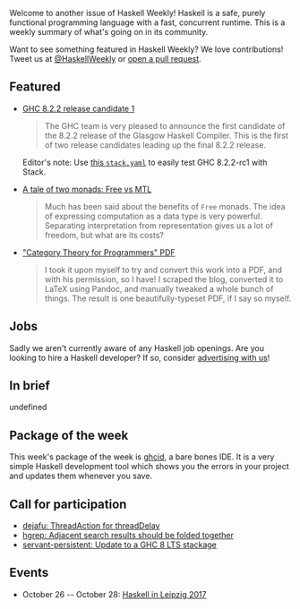 <!-- 2017-10-05 -->

Welcome to another issue of Haskell Weekly!
Haskell is a safe, purely functional programming language with a fast, concurrent runtime.
This is a weekly summary of what's going on in its community.

Want to see something featured in Haskell Weekly?
We love contributions!
Tweet us at [@HaskellWeekly](https://twitter.com/haskellweekly) or [open a pull request](https://github.com/haskellweekly/haskellweekly.github.io).

## Featured

-   [GHC 8.2.2 release candidate 1](https://mail.haskell.org/pipermail/ghc-devs/2017-October/014777.html)

    > The GHC team is very pleased to announce the first candidate of the 8.2.2 release of the Glasgow Haskell Compiler. This is the first of two release candidates leading up the final 8.2.2 release.

    Editor's note: Use [this `stack.yaml`](https://gist.github.com/tfausak/640a1b27252bfce33f1f2229d39781f5/8f70d7ccc38ee5854f7c8dfe19aea3c1be581a03) to easily test GHC 8.2.2-rc1 with Stack.

-   [A tale of two monads: Free vs MTL](http://tech.frontrowed.com/2017/09/28/benching-free/)

    > Much has been said about the benefits of `Free` monads. The idea of expressing computation as a data type is very powerful. Separating interpretation from representation gives us a lot of freedom, but what are its costs?

-   ["Category Theory for Programmers" PDF](https://www.reddit.com/r/haskell/comments/73e7l3/i_made_bartosz_milewskis_book_category_theory_for/)

    > I took it upon myself to try and convert this work into a PDF, and with his permission, so I have! I scraped the blog, converted it to LaTeX using Pandoc, and manually tweaked a whole bunch of things. The result is one beautifully-typeset PDF, if I say so myself.

## Jobs

Sadly we aren't currently aware of any Haskell job openings.
Are you looking to hire a Haskell developer?
If so, consider [advertising with us](https://haskellweekly.news/advertising.html)!

## In brief

undefined

## Package of the week

This week's package of the week is [ghcid](https://hackage.haskell.org/package/ghcid-0.6.7),
a bare bones IDE.
It is a very simple Haskell development tool which shows you the errors in your project and updates them whenever you save.

## Call for participation

-   [dejafu: ThreadAction for threadDelay](https://github.com/barrucadu/dejafu/issues/131)
-   [hgrep: Adjacent search results should be folded together](https://github.com/thumphries/hgrep/issues/1)
-   [servant-persistent: Update to a GHC 8 LTS stackage](https://github.com/parsonsmatt/servant-persistent/issues/25)

## Events

-   October 26 -- October 28: [Haskell in Leipzig 2017](https://hal2017.softbase.org)
